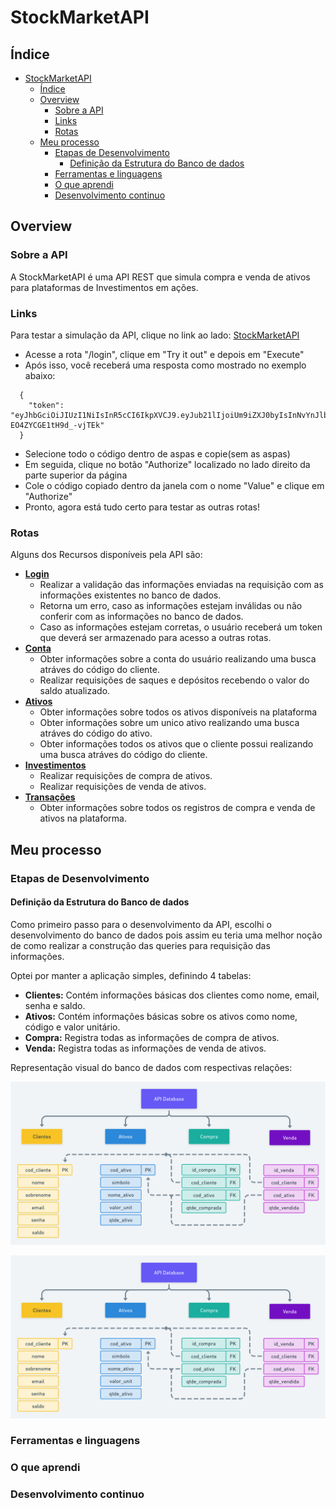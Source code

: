 # StockMarketAPI

## Índice

- [StockMarketAPI](#stockmarketapi)
  - [Índice](#índice)
  - [Overview](#overview)
    - [Sobre a API](#sobre-a-api)
    - [Links](#links)
    - [Rotas](#rotas)
  - [Meu processo](#meu-processo)
    - [Etapas de Desenvolvimento](#etapas-de-desenvolvimento)
      - [Definição da Estrutura do Banco de dados](#definição-da-estrutura-do-banco-de-dados)
    - [Ferramentas e linguagens](#ferramentas-e-linguagens)
    - [O que aprendi](#o-que-aprendi)
    - [Desenvolvimento continuo](#desenvolvimento-continuo)

## Overview

### Sobre a API

A StockMarketAPI é uma API REST que simula compra e venda de ativos para plataformas de Investimentos em ações.

### Links

Para testar a simulação da API, clique no link ao lado: [StockMarketAPI](https://apistockmarkets.herokuapp.com/docs) 

- Acesse a rota "/login", clique em "Try it out" e depois em "Execute"
- Após isso, você receberá uma resposta como mostrado no exemplo abaixo:
  
```
  {
    "token": "eyJhbGciOiJIUzI1NiIsInR5cCI6IkpXVCJ9.eyJub21lIjoiUm9iZXJ0byIsInNvYnJlbm9tZSI6IlNvdXNhIiwiZW1haWwiOiJyb2JlcnRvc291c2FAZ21haWwuY29tIiwiaWF0IjoxNjU4NTIxNTYwLCJleHAiOjE2NTkxMjYzNjB9.0tdUYr5wbV6Oo3jUGCmDGd-EO4ZYCGE1tH9d_-vjTEk"
  }
```
- Selecione todo o código dentro de aspas e copie(sem as aspas)
- Em seguida, clique no botão "Authorize" localizado no lado direito da parte superior da página
- Cole o código copiado dentro da janela com o nome "Value" e clique em "Authorize"
- Pronto, agora está tudo certo para testar as outras rotas!

### Rotas

Alguns dos Recursos disponíveis pela API são:

* [**Login**](#login)
  - Realizar a validação das informações enviadas na requisição com as informações existentes no banco de dados.
  - Retorna um erro, caso as informações estejam inválidas ou não conferir com as informações no banco de dados.
  - Caso as informações estejam corretas, o usuário receberá um token que deverá ser armazenado para acesso a outras rotas.
* [**Conta**](#conta)
  - Obter informações sobre a conta do usuário realizando uma busca atráves do código do cliente.
  - Realizar requisições de saques e depósitos recebendo o valor do saldo atualizado.
* [**Ativos**](#ativos)
  - Obter informações sobre todos os ativos disponíveis na plataforma
  - Obter informações sobre um unico ativo realizando uma busca atráves do código do ativo.
  - Obter informações todos os ativos que o cliente possui realizando uma busca atráves do código do cliente.
* [**Investimentos**](#investimentos)
  - Realizar requisições de compra de ativos.
  - Realizar requisições de venda de ativos.
* [**Transações**](#transações)
  - Obter informações sobre todos os registros de compra e venda de ativos na plataforma.

## Meu processo

### Etapas de Desenvolvimento

#### Definição da Estrutura do Banco de dados 

Como primeiro passo para o desenvolvimento da API, escolhi o desenvolvimento do banco de dados pois assim eu teria uma melhor noção de como realizar a construção das queries para requisição das informações. 

Optei por manter a aplicação simples, definindo 4 tabelas:

- **Clientes:** Contém informações básicas dos clientes como nome, email, senha e saldo. 
- **Ativos:** Contém informações básicas sobre os ativos como nome, código e valor unitário.
- **Compra:** Registra todas as informações de compra de ativos.
- **Venda:** Registra todas as informações de venda de ativos.

Representação visual do banco de dados com respectivas relações:

<img src="/public/database.png" width="1000">

![Representação do banco de dados](/public/database.png)

### Ferramentas e linguagens



### O que aprendi



### Desenvolvimento continuo